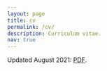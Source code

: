 ```yaml
---
layout: page
title: cv
permalink: /cv/
description: Curriculum vitae.
nav: true
---
```


Updated August 2021: [PDF](/assets/pdf/HenriqueCV-Aug2021.pdf).
